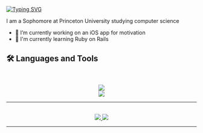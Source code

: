 [![Typing SVG](https://readme-typing-svg.demolab.com?font=Permanent+Marker&size=28&pause=1000&color=29F772&background=FFFFFF00&center=true&vCenter=true&repeat=false&width=435&lines=Hi%2C+I'm+Ranveer+Singh)](https://git.io/typing-svg)

I am a Sophomore at Princeton University studying computer science

- 🔭 I’m currently working on an iOS app for motivation
- 🌱 I'm currently learning Ruby on Rails

## 🛠️ Languages and Tools

<br>

<p align="center">
  <img src="https://skillicons.dev/icons?i=java,ts,nodejs,react,nextjs" />
  <br>
  <img src="https://skillicons.dev/icons?i=html,css,js,git,ruby" />
</p>

<hr>


<br>

<div align="center">
  <a href="rsingh462890@gmail.com">
    <img src="https://img.shields.io/badge/Gmail-333333?style=for-the-badge&logo=gmail&logoColor=red" />
  </a>
  <a href="https://linkedin.com/in/ranveersingh-" target="_blank">
    <img src="https://img.shields.io/badge/LinkedIn-0077B5?style=for-the-badge&logo=linkedin&logoColor=white" target="_blank" />
  </a>
</div>

<hr>
<!--
**rsingh135/rsingh135** is a ✨ _special_ ✨ repository because its `README.md` (this file) appears on your GitHub profile.

Here are some ideas to get you started:

- 🔭 I’m currently working on ...
- 🌱 I’m currently learning ...
- 👯 I’m looking to collaborate on ...
- 🤔 I’m looking for help with ...
- 💬 Ask me about ...
- 📫 How to reach me: ...
- 😄 Pronouns: ...
- ⚡ Fun fact: ...
-->

